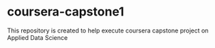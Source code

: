 # coursera-capstone1
This repository is created to help execute coursera capstone project on Applied Data Science

